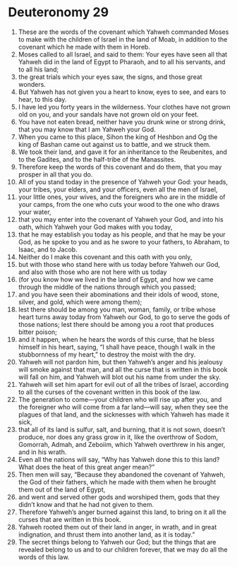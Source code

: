 ﻿
# Deuteronomy 29
1. These are the words of the covenant which Yahweh commanded Moses to make with the children of Israel in the land of Moab, in addition to the covenant which he made with them in Horeb. 
2. Moses called to all Israel, and said to them: Your eyes have seen all that Yahweh did in the land of Egypt to Pharaoh, and to all his servants, and to all his land; 
3. the great trials which your eyes saw, the signs, and those great wonders. 
4. But Yahweh has not given you a heart to know, eyes to see, and ears to hear, to this day. 
5. I have led you forty years in the wilderness. Your clothes have not grown old on you, and your sandals have not grown old on your feet. 
6. You have not eaten bread, neither have you drunk wine or strong drink, that you may know that I am Yahweh your God. 
7. When you came to this place, Sihon the king of Heshbon and Og the king of Bashan came out against us to battle, and we struck them. 
8. We took their land, and gave it for an inheritance to the Reubenites, and to the Gadites, and to the half-tribe of the Manassites. 
9. Therefore keep the words of this covenant and do them, that you may prosper in all that you do. 
10. All of you stand today in the presence of Yahweh your God: your heads, your tribes, your elders, and your officers, even all the men of Israel, 
11. your little ones, your wives, and the foreigners who are in the middle of your camps, from the one who cuts your wood to the one who draws your water, 
12. that you may enter into the covenant of Yahweh your God, and into his oath, which Yahweh your God makes with you today, 
13. that he may establish you today as his people, and that he may be your God, as he spoke to you and as he swore to your fathers, to Abraham, to Isaac, and to Jacob. 
14. Neither do I make this covenant and this oath with you only, 
15. but with those who stand here with us today before Yahweh our God, and also with those who are not here with us today 
16. (for you know how we lived in the land of Egypt, and how we came through the middle of the nations through which you passed; 
17. and you have seen their abominations and their idols of wood, stone, silver, and gold, which were among them); 
18. lest there should be among you man, woman, family, or tribe whose heart turns away today from Yahweh our God, to go to serve the gods of those nations; lest there should be among you a root that produces bitter poison; 
19. and it happen, when he hears the words of this curse, that he bless himself in his heart, saying, “I shall have peace, though I walk in the stubbornness of my heart,” to destroy the moist with the dry. 
20. Yahweh will not pardon him, but then Yahweh’s anger and his jealousy will smoke against that man, and all the curse that is written in this book will fall on him, and Yahweh will blot out his name from under the sky. 
21. Yahweh will set him apart for evil out of all the tribes of Israel, according to all the curses of the covenant written in this book of the law. 
22. The generation to come—your children who will rise up after you, and the foreigner who will come from a far land—will say, when they see the plagues of that land, and the sicknesses with which Yahweh has made it sick, 
23. that all of its land is sulfur, salt, and burning, that it is not sown, doesn’t produce, nor does any grass grow in it, like the overthrow of Sodom, Gomorrah, Admah, and Zeboiim, which Yahweh overthrew in his anger, and in his wrath. 
24. Even all the nations will say, “Why has Yahweh done this to this land? What does the heat of this great anger mean?” 
25. Then men will say, “Because they abandoned the covenant of Yahweh, the God of their fathers, which he made with them when he brought them out of the land of Egypt, 
26. and went and served other gods and worshiped them, gods that they didn’t know and that he had not given to them. 
27. Therefore Yahweh’s anger burned against this land, to bring on it all the curses that are written in this book. 
28. Yahweh rooted them out of their land in anger, in wrath, and in great indignation, and thrust them into another land, as it is today.” 
29. The secret things belong to Yahweh our God; but the things that are revealed belong to us and to our children forever, that we may do all the words of this law. 
